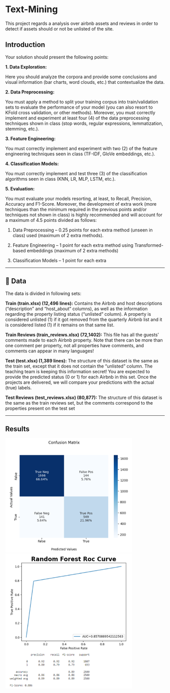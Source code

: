 # Text-Mining

This project regards a analysis over airbnb assets and reviews in order to detect if assets should or not be unlisted of the site.


## Introduction
Your solution should present the following points:

__1. Data Exploration:__

Here you should analyze the corpora and provide some conclusions and visual information (bar charts, word clouds, etc.) that contextualize the data.

__2. Data Preprocessing:__

You must apply a method to split your training corpus into train/validation sets to evaluate the performance of your model (you can also resort to KFold cross validation, or other methods). Moreover, you must correctly implement and experiment at least four (4) of the data preprocessing techniques shown in class (stop words, regular expressions, lemmatization, stemming, etc.).

__3. Feature Engineering:__

You must correctly implement and experiment with two (2) of the feature engineering techniques seen in class (TF-IDF, GloVe embeddings, etc.).

__4. Classification Models:__

You must correctly implement and test three (3) of the classification algorithms seen in class (KNN, LR, MLP, LSTM, etc.).

__5. Evaluation:__

You must evaluate your models resorting, at least, to Recall, Precision, Accuracy and F1-Score. Moreover, the development of extra work (more techniques than the minimum required in the previous points and/or techniques not shown in class) is highly recommended and will account for a maximum of 4.5 points divided as follows:

1. Data Preprocessing – 0.25 points for each extra method (unseen in class) used (maximum of 2 extra methods).

2. Feature Engineering – 1 point for each extra method using Transformed-based embeddings (maximum of 2 extra methods)

3. Classification Models – 1 point for each extra

___

## 📖 Data
The data is divided in following sets:

__Train (train.xlsx) (12,496 lines):__
Contains the Airbnb and host descriptions (“description” and “host_about” columns), as well as the information regarding the property listing status (“unlisted” column). A property is considered unlisted (1) if it got removed from the quarterly Airbnb list and it is considered listed (1) if it remains on that same list.

__Train Reviews (train_reviews.xlsx) (72,1402):__
This file has all the guests’ comments made to each Airbnb property. Note that there can be more than one comment per property, not all properties have comments, and comments can appear in many languages!

__Test (test.xlsx) (1,389 lines):__
The structure of this dataset is the same as the train set, except that it does not contain the “unlisted” column. The teaching team is keeping this information secret! You are expected to provide the predicted status (0 or 1) for each Airbnb in this set. Once the projects are delivered, we will compare your predictions with the actual (true) labels.

__Test Reviews (test_reviews.xlsx) (80,877):__
The structure of this dataset is the same as the train reviews set, but the comments correspond to the properties present on the test set

___

## Results

<img src="https://github.com/joaomalho/Text-Mining/blob/main/cm_NLP.png?raw=true" width="400"/>

<img src="https://github.com/joaomalho/Text-Mining/blob/main/rf_NLP.png?raw=true" width="400"/>
